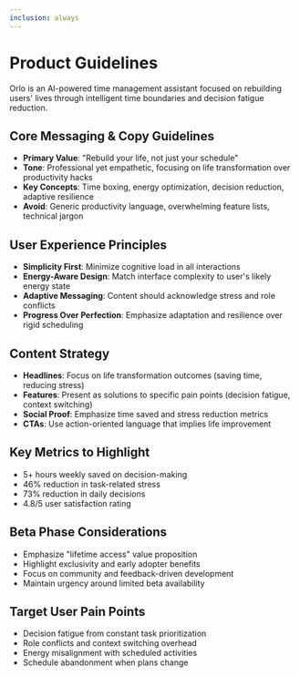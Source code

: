 ```yaml
---
inclusion: always
---
```


# Product Guidelines

Orlo is an AI-powered time management assistant focused on rebuilding users' lives through intelligent time boundaries and decision fatigue reduction.

## Core Messaging & Copy Guidelines
- **Primary Value**: "Rebuild your life, not just your schedule"
- **Tone**: Professional yet empathetic, focusing on life transformation over productivity hacks
- **Key Concepts**: Time boxing, energy optimization, decision reduction, adaptive resilience
- **Avoid**: Generic productivity language, overwhelming feature lists, technical jargon

## User Experience Principles
- **Simplicity First**: Minimize cognitive load in all interactions
- **Energy-Aware Design**: Match interface complexity to user's likely energy state
- **Adaptive Messaging**: Content should acknowledge stress and role conflicts
- **Progress Over Perfection**: Emphasize adaptation and resilience over rigid scheduling

## Content Strategy
- **Headlines**: Focus on life transformation outcomes (saving time, reducing stress)
- **Features**: Present as solutions to specific pain points (decision fatigue, context switching)
- **Social Proof**: Emphasize time saved and stress reduction metrics
- **CTAs**: Use action-oriented language that implies life improvement

## Key Metrics to Highlight
- 5+ hours weekly saved on decision-making
- 46% reduction in task-related stress  
- 73% reduction in daily decisions
- 4.8/5 user satisfaction rating

## Beta Phase Considerations
- Emphasize "lifetime access" value proposition
- Highlight exclusivity and early adopter benefits
- Focus on community and feedback-driven development
- Maintain urgency around limited beta availability

## Target User Pain Points
- Decision fatigue from constant task prioritization
- Role conflicts and context switching overhead
- Energy misalignment with scheduled activities
- Schedule abandonment when plans change